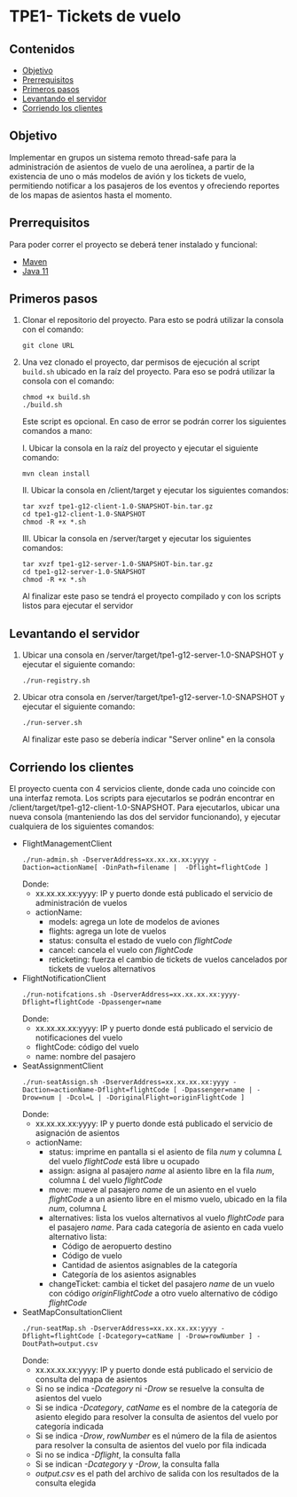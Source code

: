 # TPE1- Tickets de vuelo

## Contenidos
- [Objetivo](#objetivo)
- [Prerrequisitos](#prerrequisitos)
- [Primeros pasos](#primeros-pasos)
- [Levantando el servidor](#levantando-el-servidor)
- [Corriendo los clientes](#corriendo-los-clientes)

## Objetivo
Implementar en grupos un sistema remoto thread-safe para la administración de asientos de vuelo de una aerolínea, a partir de la existencia de uno o más modelos de avión y los tickets de vuelo, permitiendo notificar a los pasajeros de los eventos y ofreciendo reportes de los mapas de asientos hasta el momento.

## Prerrequisitos
Para poder correr el proyecto se deberá tener instalado y funcional:
- [Maven](https://maven.apache.org/install.html)
- [Java 11](https://www.java.com/en/download/help/download_options.html)

## Primeros pasos
1. Clonar el repositorio del proyecto. Para esto se podrá utilizar la consola con el comando:
    ```
    git clone URL
    ```
2. Una vez clonado el proyecto, dar permisos de ejecución al script `build.sh` ubicado en la raíz del proyecto. Para eso se podrá utilizar la consola con el comando:
    ```
    chmod +x build.sh
    ./build.sh
    ```
    Este script es opcional. En caso de error se podrán correr los siguientes comandos a mano:
    
    I. Ubicar la consola en la raíz del proyecto y ejecutar el siguiente comando:
    ```
    mvn clean install
    ```
    II. Ubicar la consola en /client/target y ejecutar los siguientes comandos:
    ```
    tar xvzf tpe1-g12-client-1.0-SNAPSHOT-bin.tar.gz
    cd tpe1-g12-client-1.0-SNAPSHOT
    chmod -R +x *.sh
    ```
    III. Ubicar la consola en /server/target y ejecutar los siguientes comandos:
    ```
    tar xvzf tpe1-g12-server-1.0-SNAPSHOT-bin.tar.gz
    cd tpe1-g12-server-1.0-SNAPSHOT
    chmod -R +x *.sh
    ```
    Al finalizar este paso se tendrá el proyecto compilado y con los scripts listos para ejecutar el servidor

## Levantando el servidor
1. Ubicar una consola en /server/target/tpe1-g12-server-1.0-SNAPSHOT y ejecutar el siguiente comando:
    ```
    ./run-registry.sh
    ```
2. Ubicar otra consola en /server/target/tpe1-g12-server-1.0-SNAPSHOT y ejecutar el siguiente comando:
    ```
    ./run-server.sh
    ```
    Al finalizar este paso se debería indicar "Server online" en la consola

## Corriendo los clientes
El proyecto cuenta con 4 servicios cliente, donde cada uno coincide con una interfaz remota. Los scripts para ejecutarlos se podrán encontrar en /client/target/tpe1-g12-client-1.0-SNAPSHOT. Para ejecutarlos, ubicar una nueva consola (manteniendo las dos del servidor funcionando), y ejecutar cualquiera de los siguientes comandos:
- FlightManagementClient
    ```
    ./run-admin.sh -DserverAddress=xx.xx.xx.xx:yyyy -Daction=actionName[ -DinPath=filename |  -Dflight=flightCode ]
    ```
    Donde:
    - xx.xx.xx.xx:yyyy: IP y puerto donde está publicado el servicio de administración de vuelos
    - actionName:
        - models: agrega un lote de modelos de aviones
        - flights: agrega un lote de vuelos
        - status: consulta el estado de vuelo con *flightCode*
        - cancel: cancela el vuelo con *flightCode*
        - reticketing: fuerza el cambio de tickets de vuelos cancelados por tickets de vuelos alternativos
- FlightNotificationClient
    ```
    ./run-notifcations.sh -DserverAddress=xx.xx.xx.xx:yyyy-Dflight=flightCode -Dpassenger=name
    ```
     Donde:
    - xx.xx.xx.xx:yyyy: IP y puerto donde está publicado el servicio de notificaciones del vuelo
    - flightCode: código del vuelo
    - name: nombre del pasajero
- SeatAssignmentClient
    ```
    ./run-seatAssign.sh -DserverAddress=xx.xx.xx.xx:yyyy -Daction=actionName-Dflight=flightCode [ -Dpassenger=name | -Drow=num | -Dcol=L | -DoriginalFlight=originFlightCode ]
    ```
    Donde:
    - xx.xx.xx.xx:yyyy: IP y puerto donde está publicado el servicio de asignación de asientos
    - actionName:
        - status: imprime en pantalla si el asiento de fila *num* y columna *L* del vuelo *flightCode* está libre u ocupado
        - assign: asigna al pasajero *name* al asiento libre en la fila *num*, columna *L* del vuelo *flightCode*
        - move: mueve al pasajero *name* de un asiento en el vuelo *flightCode* a un asiento libre en el mismo vuelo, ubicado en la fila *num*, columna *L*
        - alternatives: lista los vuelos alternativos al vuelo *flightCode* para el pasajero *name*. Para cada categoría de asiento en cada vuelo alternativo lista:
            - Código de aeropuerto destino
            - Código de vuelo
            - Cantidad de asientos asignables de la categoría
            - Categoría de los asientos asignables
        - changeTicket: cambia el ticket del pasajero *name* de un vuelo con código *originFlightCode* a otro vuelo alternativo de código *flightCode*
- SeatMapConsultationClient
    ```
    ./run-seatMap.sh -DserverAddress=xx.xx.xx.xx:yyyy -Dflight=flightCode [-Dcategory=catName | -Drow=rowNumber ] -DoutPath=output.csv
    ```
     Donde:
    - xx.xx.xx.xx:yyyy: IP y puerto donde está publicado el servicio de consulta del mapa de asientos
    - Si no se indica *-Dcategory* ni *-Drow* se resuelve la consulta de asientos del vuelo
    - Si se indica *-Dcategory*, *catName* es el nombre de la categoría de asiento elegido para resolver la consulta de asientos del vuelo por categoría indicada
    - Si se indica *-Drow*, *rowNumber* es el número de la fila de asientos para resolver la consulta de asientos del vuelo por fila indicada
    - Si no se indica *-Dflight*, la consulta falla
    - Si se indican *-Dcategory* y *-Drow*, la consulta falla
    - *output.csv* es el path del archivo de salida con los resultados de la consulta elegida
